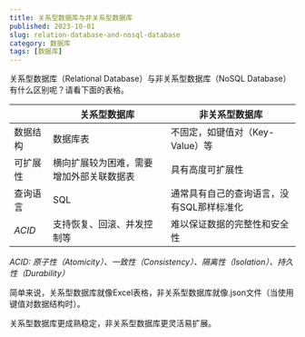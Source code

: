 ```yaml
---
title: 关系型数据库与非关系型数据库
published: 2023-10-01
slug: relation-database-and-nosql-database
category: 数据库
tags: [数据库]
---
```


关系型数据库（Relational Database）与非关系型数据库（NoSQL Database）有什么区别呢？请看下面的表格。

||关系型数据库|非关系型数据库|
|---|---|---|
|数据结构|数据库表|不固定，如键值对（Key-Value）等|
|可扩展性|横向扩展较为困难，需要增加外部关联数据表|具有高度可扩展性|
|查询语言|SQL|通常具有自己的查询语言，没有SQL那样标准化|
| *ACID* |支持恢复、回滚、并发控制等|难以保证数据的完整性和安全性|

*ACID: 原子性（Atomicity）、一致性（Consistency）、隔离性（Isolation）、持久性（Durability）*


简单来说，关系型数据库就像Excel表格，非关系型数据库就像.json文件（当使用键值对数据结构时）。

关系型数据库更成熟稳定，非关系型数据库更灵活易扩展。